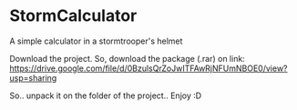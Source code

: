# StormCalculator
A simple calculator in a stormtrooper's helmet

Download the project.
So, download the package (.rar) on link: 
https://drive.google.com/file/d/0BzulsQrZoJwITFAwRjNFUmNBOE0/view?usp=sharing

So.. unpack it on the folder of the project.. Enjoy :D
